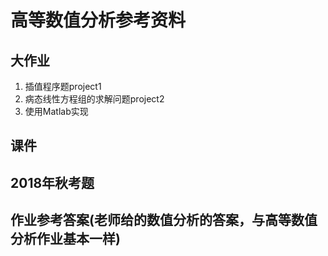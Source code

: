 # 高等数值分析参考资料

## 大作业

1. 插值程序题project1
2. 病态线性方程组的求解问题project2
3. 使用Matlab实现

## 课件

## 2018年秋考题

## 作业参考答案(老师给的数值分析的答案，与高等数值分析作业基本一样)
